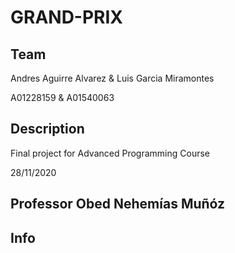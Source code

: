 # GRAND-PRIX

## Team

Andres Aguirre Alvarez & Luis Garcia Miramontes

A01228159 & A01540063

## Description

Final project for Advanced Programming Course

28/11/2020

## Professor Obed Nehemías Muñóz

## Info
